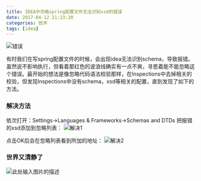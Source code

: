 ```yaml
---
title: IDEA中忽略spring配置文件无法识别xsd的错误
date: 2017-04-12 21:23:20
categories: 技术
tags: [idea] 
---
```


![错误][1]

<!-- more -->

有时我们在写spring配置文件的时候，会出现idea无法识别schema，导致报错。虽然说不影响执行，但看着那红色的波浪线确实有一点不爽，寻思着能不能忽略这个错误。最开始的想法是像忽略代码语法校验那样，在Inspections中去掉相关的校验，但发现Inspections中没有schema，xsd等相关的配置，直到发现了如下的方法。

### 解决方法
依次打开：Settings->Languages & Frameworks->Schemas and DTDs
把报错的xsd添加到忽略列表：
![解决1][2]

点击OK后会在忽略列表看到所加的地址：
![解决2][3]

### 世界又清静了
![此处输入图片的描述][4]


  [1]: https://files.ciphermagic.cn/xsd1.jpg
  [2]: https://files.ciphermagic.cn/xsd2.jpg
  [3]: https://files.ciphermagic.cn/xsd3.jpg
  [4]: https://files.ciphermagic.cn/xsd4.jpg
